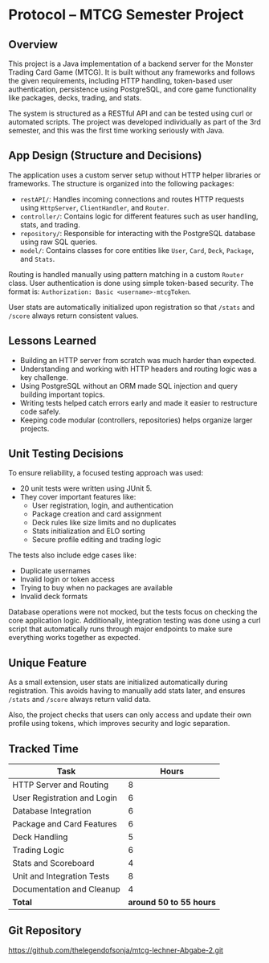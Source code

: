 
# Protocol – MTCG Semester Project

## Overview

This project is a Java implementation of a backend server for the Monster Trading Card Game (MTCG). It is built without any frameworks and follows the given requirements, including HTTP handling, token-based user authentication, persistence using PostgreSQL, and core game functionality like packages, decks, trading, and stats.

The system is structured as a RESTful API and can be tested using curl or automated scripts. The project was developed individually as part of the 3rd semester, and this was the first time working seriously with Java.

## App Design (Structure and Decisions)

The application uses a custom server setup without HTTP helper libraries or frameworks. The structure is organized into the following packages:

- `restAPI/`: Handles incoming connections and routes HTTP requests using `HttpServer`, `ClientHandler`, and `Router`.
- `controller/`: Contains logic for different features such as user handling, stats, and trading.
- `repository/`: Responsible for interacting with the PostgreSQL database using raw SQL queries.
- `model/`: Contains classes for core entities like `User`, `Card`, `Deck`, `Package`, and `Stats`.

Routing is handled manually using pattern matching in a custom `Router` class. User authentication is done using simple token-based security. The format is: `Authorization: Basic <username>-mtcgToken`.

User stats are automatically initialized upon registration so that `/stats` and `/score` always return consistent values.

## Lessons Learned

- Building an HTTP server from scratch was much harder than expected.
- Understanding and working with HTTP headers and routing logic was a key challenge.
- Using PostgreSQL without an ORM made SQL injection and query building important topics.
- Writing tests helped catch errors early and made it easier to restructure code safely.
- Keeping code modular (controllers, repositories) helps organize larger projects.

## Unit Testing Decisions

To ensure reliability, a focused testing approach was used:

- 20 unit tests were written using JUnit 5.
- They cover important features like:
  - User registration, login, and authentication
  - Package creation and card assignment
  - Deck rules like size limits and no duplicates
  - Stats initialization and ELO sorting
  - Secure profile editing and trading logic

The tests also include edge cases like:

- Duplicate usernames
- Invalid login or token access
- Trying to buy when no packages are available
- Invalid deck formats

Database operations were not mocked, but the tests focus on checking the core application logic.
 Additionally, integration testing was done using a curl script that automatically runs through major endpoints to make sure everything works together as expected.

## Unique Feature

As a small extension, user stats are initialized automatically during registration. This avoids having to manually add stats later, and ensures `/stats` and `/score` always return valid data.

Also, the project checks that users can only access and update their own profile using tokens, which improves security and logic separation.

## Tracked Time

| Task                            | Hours |
|---------------------------------|-------|
| HTTP Server and Routing         | 8     |
| User Registration and Login     | 6     |
| Database Integration            | 6     |
| Package and Card Features       | 6     |
| Deck Handling                   | 5     |
| Trading Logic                   | 6     |
| Stats and Scoreboard            | 4     |
| Unit and Integration Tests      | 8     |
| Documentation and Cleanup       | 4     |
| **Total**                       | **around 50 to 55 hours** |

## Git Repository

https://github.com/thelegendofsonja/mtcg-lechner-Abgabe-2.git
